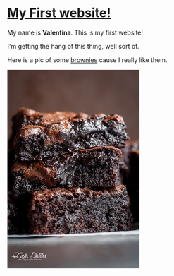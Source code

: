 <!DOCTYPE html>

<html>

<head>

<meta name="viewport" content="width=device-width, initial-scale=1">
<link href="https://fonts.googleapis.com/css?family=Asap" rel="stylesheet">
<link rel="stylesheet" href="main.css">

<title> First Website!</title>

<body>

<h1><u>My First website!</u></h1>

<p>My name is <b>Valentina</b>. This is my first website!</p>

<p>I'm getting the hang of this thing, well sort of.</p>

<p> Here is a pic of some <a href="https://cafedelites.com/wp-content/uploads/2016/08/Fudgy-Cocoa-Brownies-444.jpg">brownies</a> cause I really like them.</p>

<img src="Fudgy-Brownies.jpg">

</body>

</html>
